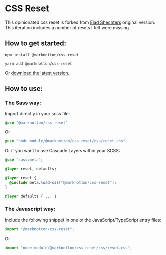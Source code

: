 
# CSS Reset

This opinionated css reset is forked from [Elad Shechters](https://elad2412.github.io/the-new-css-reset/)  original version. This iteration includes a number of resets I felt were missing.

## How to get started:

```
npm install @marknotton/css-reset
```
```
yarn add @marknotton/css-reset
```

Or [download the latest version](https://raw.githubusercontent.com/marknotton/css-reset/main/css/reset.css).

## How to use:

### The Sass way:

Import directly in your scss file:
```sass
@use "@marknotton/css-reset"
```
Or
```sass
@use "node_module/@marknotton/css-reset/css/reset.css"
```
Or if you want to use Cascade Layers within your SCSS:
```sass
@use 'sass:meta';

@layer reset, defaults;

@layer reset {
  @include meta.load-css("@marknotton/css-reset");
}

@layer defaults { ... }
```

### The Javascript way:

Include the following snippet in one of the JavaScript/TypeScript entry files:
```js
import "@marknotton/css-reset";
```
Or
```js
import "node_module/@marknotton/css-reset/css/reset.css";
```
